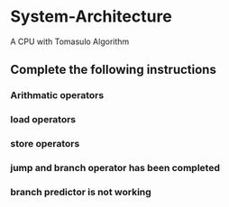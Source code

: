 # System-Architecture
A CPU with Tomasulo Algorithm

## Complete the following instructions

### Arithmatic operators
### load operators
### store operators

### jump and branch operator has been completed

### branch predictor is not working
